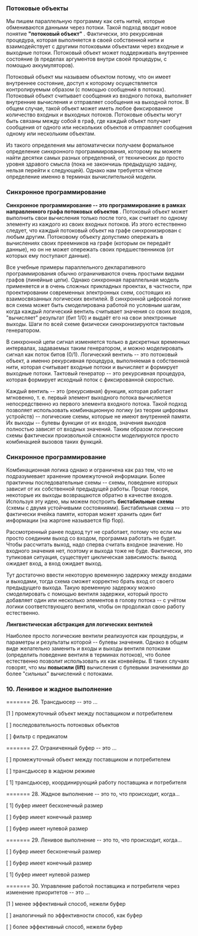 ### Потоковые объекты

Мы пишем параллельную программу как сеть нитей, которые обмениваются данными через потоки. Такой подход вводит новое понятие  **"потоковый объект"** . Фактически, это рекурсивная процедура, которая выполняется в своей собственной нити и взаимодействует с другими потоковыми объектами через входные и выходные потоки. Потоковый объект может поддерживать внутреннее состояние (в пределах аргументов внутри своей процедуры, с помощью аккумуляторов).

Потоковый объект мы называем объектом потому, что он имеет внутреннее состояние, доступ к которому осуществляется контролируемым образом (с помощью сообщений в потоках). Потоковый объект считывает сообщения из входного потока, выполняет внутренние вычисления и отправляет сообщения на выходной поток. В общем случае, такой объект может иметь любое фиксированное количество входных и выходных потоков. Потоковые объекты могут быть связаны между собой в граф, где каждый объект получает сообщения от одного или нескольких объектов и отправляет сообщения одному или нескольким объектам.

Из такого определения мы автоматически получаем формальное определение синхронного программирования, которому вы можете найти десятки самых разных определений, от технических до просто уровня здравого смысла (пока не закончишь предыдущую задачу, нельзя перейти к следующей). Однако нам требуется чёткое определение именно в терминах вычислительной модели.


### Синхронное программирование

**Синхронное программирование -- это программирование в рамках направленного графа потоковых объектов** . Потоковый объект может выполнить свои вычисления только после того, как считает по одному элементу из каждого из своих входных потоков. Из этого естественно следует, что каждый потоковый объект на графе синхронизирован с любым другим. Потоковому объекту допустимо опережать в вычислениях своих преемников на графе (которым он передаёт данные), но он не может опережать своих предшественников (от которых ему поступают данные).

Все учебные примеры параллельного декларативного программирования обычно ограничиваются очень простыми видами графов (линейные цепи). Однако синхронная параллельная модель применяется и в очень сложных прикладных проектах, в частности, при проектировании современных электронных схем, состоящих из взаимосвязанных логических вентилей. В синхронной цифровой логике вся схема может быть смоделирована работой по условным шагам, когда каждый логический вентиль считывает значения со своих входов, "вычисляет" результат (бит 1/0) и выдаёт его на свои электронные выходы. Шаги по всей схеме физически синхронизируются тактовым генератором.

В синхронной цепи сигнал изменяется только в дискретных временных интервалах, задаваемых таким генератором, и можно моделировать сигнал как поток битов (0/1). Логический вентиль -- это потоковый объект, а именно рекурсивная процедура, выполняемая в собственной нити, которая считывает входные потоки и вычисляет и формирует выходные потоки. Тактовый генератор -- это рекурсивная процедура, которая формирует исходный поток с фиксированной скоростью.

Каждый вентиль -- это (рекурсивная) функция, которая работает мгновенно, т. е. первый элемент выходного потока вычисляется непосредственно из первого элемента входного потока. Такой подход позволяет использовать комбинационную логику (из теории цифровых устройств) -- логические схемы, которые не имеют внутренней памяти. Их выходы -- булевы функции от их входов, значения выходов полностью зависят от входных значений. Таким образом логические схемы фактически произвольной сложности моделируются просто комбинацией вызовов таких функций.


### Синхронное программирование

Комбинационная логика однако и ограничена как раз тем, что не подразумевает хранение промежуточной информации. Более практичны последовательные схемы -- схемы, поведение которых зависит от их собственной предыдущей работы. Проще говоря, некоторые их выходы возвращаются обратно в качестве входов. Используя эту идею, мы можем построить **бистабильные схемы** (схемы с двумя устойчивыми состояниями). Бистабильная схема -- это фактически ячейка памяти, которая может хранить один бит информации (на жаргоне называется flip flop).

Рассмотренный ранее подход тут не сработает, потому что если мы просто соединим выход со входом, программа работать не будет. Чтобы рассчитать выход, надо сперва считать входное значение. Но входного значения нет, поэтому и выхода тоже не буде. Фактически, это тупиковая ситуация, существует циклическая зависимость: выход ожидает вход, а вход ожидает выход.

Тут достаточно ввести некоторую временную задержку между входами и выходами, тогда схема сможет корректно брать вход от своего предыдущего выхода. Такую временную задержку можно смоделировать с помощью вентиля задержки, который просто добавляет один или несколько элементов в голову потока -- с учётом логики соответствующего вентиля, чтобы он продолжал свою работу естественно.

**Лингвистическая абстракция для логических вентилей**

Наиболее просто логические вентили реализуются как процедуры, и параметры и результаты которой -- булевы значения. Однако в общем виде желательно заменить и входы и выходы вентиля потоками (определить поведение вентиля в терминах потоков), что более естественно позволит использовать их как конвейеры. В таких случаях говорят, что мы **повысили (lift)** вычисления с булевыми значениями до более "сильных" вычислений с потоками.


### 10. Ленивое и жадное выполнение

======= 26. Трансдьюсер -- это ...

[1 ] промежуточный объект между поставщиком и потребителем

[ ] последовательность потоковых объектов

[ ] фильтр с предикатом

======= 27. Ограниченный буфер -- это ...

[ ] промежуточный объект между поставщиком и потребителем

[ ] трансдьюсер в жадном режиме

[ 1] трансдьюсер, координирующий работу поставщика и потребителя

======= 28. Жадное выполнение -- это то, что происходит, когда...

[ 1] буфер имеет бесконечный размер

[ ] буфер имеет конечный размер

[ ] буфер имеет нулевой размер

======= 29. Ленивое выполнение -- это то, что происходит, когда...

[ ] буфер имеет бесконечный размер

[ ] буфер имеет конечный размер

[ 1] буфер имеет нулевой размер

======= 30. Управление работой поставщика и потребителя через изменение приоритетов -- это ...

[1 ] менее эффективный способ, нежели буфер

[ ] аналогичный по эффективности способ, как буфер

[ ] более эффективный способ, нежели буфер
